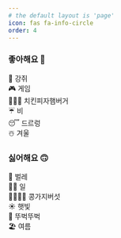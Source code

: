 ```yaml
---
# the default layout is 'page'
icon: fas fa-info-circle
order: 4
---
```


### 좋아해요 🙂
🐶 강쥐\
🎮 게임\
🍗🍕🍔 치킨피자햄버거\
☔️ 비\
😴 드르렁\
☃️ 겨울

### 싫어해요 🙃
🦟 벌레\
🧑‍💻 일\
🫘🍆🍄‍🟫 콩가지버섯\
☀️ 햇빛\
🚶 뚜벅뚜벅\
🏖️ 여름

